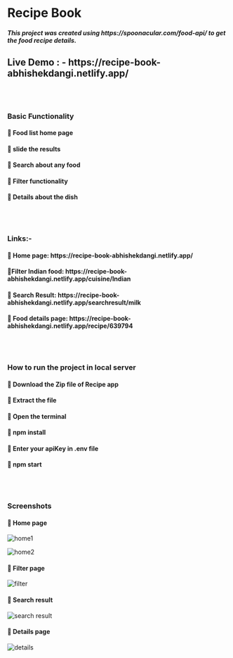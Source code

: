 <h1>Recipe Book</h1>
<h5>This project was created using https://spoonacular.com/food-api/ to get the food recipe details.</h5>

<h2>Live Demo : - https://recipe-book-abhishekdangi.netlify.app/</h2>

<br/><br/>

<h3>Basic Functionality</h3>
<h4>🔴 Food list home page</h4>
<h4>🔴 slide the results</h4>
<h4>🔴 Search about any food</h4>
<h4>🔴 Filter functionality</h4>
<h4>🔴 Details about the dish</h4>


<br/><br/>

<h3>Links:-</h3>
<h4>🔴 Home page: https://recipe-book-abhishekdangi.netlify.app/</h4>
<h4>🔴Filter Indian food: https://recipe-book-abhishekdangi.netlify.app/cuisine/Indian</h4>
<h4>🔴 Search Result: https://recipe-book-abhishekdangi.netlify.app/searchresult/milk</h4>
<h4>🔴 Food details page: https://recipe-book-abhishekdangi.netlify.app/recipe/639794</h4>


<br/><br/>

<h3>How to run the project in local server
</h3>
<h4>🔴 Download the Zip file of Recipe app</h4>
<h4>🔴 Extract the file</h4>
<h4>🔴 Open the terminal</h4>
<h4>🔴 npm install</h4>
<h4>🔴 Enter your apiKey in .env file</h4>
<h4>🔴 npm start</h4>
<br/><br/>
<h3>Screenshots</h3>

<h4>🔴 Home page</h4>

![home1](https://github.com/abhishekdangi006/recipe-book/assets/76874880/1664b06d-13e5-4957-84b3-ae0f5378b9e7)

![home2](https://github.com/abhishekdangi006/recipe-book/assets/76874880/dd197094-4c36-4388-a53a-2de92c0785e8)


<h4>🔴 Filter page</h4>

![filter](https://github.com/abhishekdangi006/recipe-book/assets/76874880/64327858-be1d-49d9-b210-dc7692d0f767)


<h4>🔴 Search result</h4>

![search result](https://github.com/abhishekdangi006/recipe-book/assets/76874880/a3a36ad5-c547-4128-a4f2-4d1f36013a6c)


<h4>🔴 Details page</h4>

![details](https://github.com/abhishekdangi006/recipe-book/assets/76874880/68a41f96-3b7d-4c52-a1a7-7d633b05abad)

